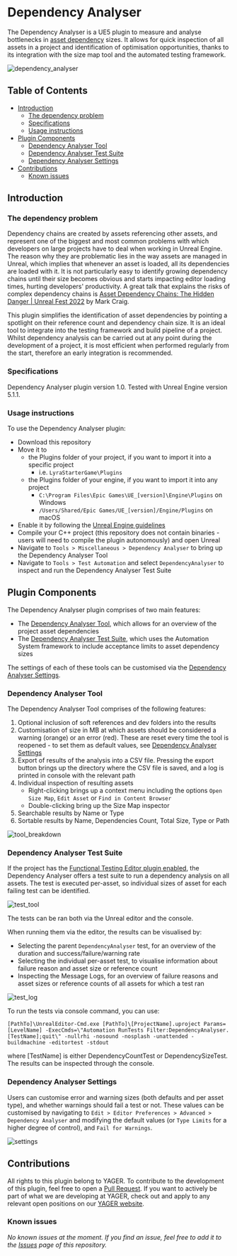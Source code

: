 # Dependency Analyser
The Dependency Analyser is a UE5 plugin to measure and analyse bottlenecks in [asset dependency](https://docs.unrealengine.com/5.3/en-US/referencing-assets-in-unreal-engine/) sizes. It allows for quick inspection of all assets in a project and identification of optimisation opportunities, thanks to its integration with the size map tool and the automated testing framework.

![dependency_analyser](https://github.com/YAGER-Development/DependencyAnalyser/assets/17513294/c799d3d2-dbc4-4a32-8d90-6175635345da)

## Table of Contents
- [Introduction](#introduction-to-the-dependency-analyser)
  - [The dependency problem](#the-dependency-problem)
  - [Specifications](#specifications)
  - [Usage instructions](#usage-instructions)
- [Plugin Components](#plugin-components)
  - [Dependency Analyser Tool](#dependency-analyser-tool)
  - [Dependency Analyser Test Suite](#dependency-analyser-test-suite)
  - [Dependency Analyser Settings](#dependency-analyser-settings)
- [Contributions](#contributions)
  - [Known issues](#known-issues)

## Introduction
### The dependency problem
Dependency chains are created by assets referencing other assets, and represent one of the biggest and most common problems with which developers on large projects have to deal when working in Unreal Engine. The reason why they are problematic lies in the way assets are managed in Unreal, which implies that whenever an asset is loaded, all its dependencies are loaded with it. It is not particularly easy to identify growing dependency chains until their size becomes obvious and starts impacting editor loading times, hurting developers' productivity. A great talk that explains the risks of complex dependency chains is [Asset Dependency Chains: The Hidden Danger | Unreal Fest 2022](https://www.youtube.com/watch?v=4-oRyDLfo7M) by Mark Craig.

This plugin simplifies the identification of asset dependencies by pointing a spotlight on their reference count and dependency chain size. It is an ideal tool to integrate into the testing framework and build pipeline of a project. Whilst dependency analysis can be carried out at any point during the development of a project, it is most efficient when performed regularly from the start, therefore an early integration is recommended.

### Specifications
Dependency Analyser plugin version 1.0. Tested with Unreal Engine version 5.1.1.

### Usage instructions
To use the Dependency Analyser plugin:
* Download this repository
* Move it to
  * the Plugins folder of your project, if you want to import it into a specific project
    * i.e. `LyraStarterGame\Plugins`
  * the Plugins folder of your engine, if you want to import it into any project
    * `C:\Program Files\Epic Games\UE_[version]\Engine\Plugins` on Windows
    * `/Users/Shared/Epic Games/UE_[version]/Engine/Plugins` on macOS
* Enable it by following the [Unreal Engine guidelines](https://docs.unrealengine.com/5.0/en-US/working-with-plugins-in-unreal-engine/)
* Compile your C++ project (this repository does not contain binaries - users will need to compile the plugin autonomously) and open Unreal
* Navigate to `Tools > Miscellaneous > Dependency Analyser` to bring up the Dependency Analyser Tool
* Navigate to `Tools > Test Automation` and select `DependencyAnalyser` to inspect and run the Dependency Analyser Test Suite

## Plugin Components
The Dependency Analyser plugin comprises of two main features:
* The [Dependency Analyser Tool](#dependency-analyser-tool), which allows for an overview of the project asset dependencies
* The [Dependency Analyser Test Suite](#dependency-analyser-test-suite), which uses the Automation System framework to include acceptance limits to asset dependency sizes

The settings of each of these tools can be customised via the [Dependency Analyser Settings](#dependency-analyser-settings).

### Dependency Analyser Tool
The Dependency Analyser Tool comprises of the following features:
1. Optional inclusion of soft references and dev folders into the results
2. Customisation of size in MB at which assets should be considered a warning (orange) or an error (red). These are reset every time the tool is reopened - to set them as default values, see [Dependency Analyser Settings](#dependency-analyser-settings)
3. Export of results of the analysis into a CSV file. Pressing the export button brings up the directory where the CSV file is saved, and a log is printed in console with the relevant path
4. Individual inspection of resulting assets
   * Right-clicking brings up a context menu including the options `Open Size Map`, `Edit Asset` or `Find in Content Browser`
   * Double-clicking bring up the Size Map inspector
5. Searchable results by Name or Type
6. Sortable results by Name, Dependencies Count, Total Size, Type or Path

![tool_breakdown](https://github.com/YAGER-Development/DependencyAnalyser/assets/17513294/9878555a-1d8c-406d-aa03-3e4b4bf9c598)

### Dependency Analyser Test Suite
If the project has the [Functional Testing Editor plugin enabled](https://docs.unrealengine.com/5.3/en-US/automation-system-in-unreal-engine/#automationtestsmovedtoplugins), the Dependency Analyser offers a test suite to run a dependency analysis on all assets. The test is executed per-asset, so individual sizes of asset for each failing test can be identified.

![test_tool](https://github.com/YAGER-Development/DependencyAnalyser/assets/17513294/4311e056-ea7f-42db-a314-266b71c273e8)

The tests can be ran both via the Unreal editor and the console.

When running them via the editor, the results can be visualised by:
* Selecting the parent `DependencyAnalyser` test, for an overview of the duration and success/failure/warning rate
* Selecting the individual per-asset test, to visualise information about failure reason and asset size or reference count
* Inspecting the Message Logs, for an overview of failure reasons and asset sizes or reference counts of all assets for which a test ran

![test_log](https://github.com/YAGER-Development/DependencyAnalyser/assets/17513294/8e40af64-bcc3-427c-b47e-e2aab4d79d95)

To run the tests via console command, you can use:

`[PathTo]\UnrealEditor-Cmd.exe [PathTo]\[ProjectName].uproject Params=[LevelName] -ExecCmds=\"Automation RunTests Filter:DependencyAnalyser.[TestName];quit\" -nullrhi -nosound -nosplash -unattended -buildmachine -editortest -stdout`

where [TestName] is either DependencyCountTest or DependencySizeTest. The results can be inspected through the console.

### Dependency Analyser Settings

Users can customise error and warning sizes (both defaults and per asset type), and whether warnings should fail a test or not. These values can be customised by navigating to `Edit > Editor Preferences > Advanced > Dependency Analyser` and modifying the default values (or `Type Limits` for a higher degree of control), and `Fail for Warnings`.

![settings](https://github.com/YAGER-Development/DependencyAnalyser/assets/17513294/50443211-0899-42a7-b971-05a20eb79cd5)

## Contributions
All rights to this plugin belong to YAGER. To contribute to the development of this plugin, feel free to open a [Pull Request](https://github.com/YAGER-Development/DependencyAnalyser/pulls). If you want to actively be part of what we are developing at YAGER, check out and apply to any relevant open positions on our [YAGER website](https://www.yager.de/).
### Known issues
_No known issues at the moment. If you find an issue, feel free to add it to the [Issues](https://github.com/YAGER-Development/DependencyAnalyser/issues) page of this repository._

